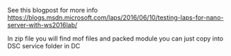 See this blogpost for more info https://blogs.msdn.microsoft.com/laps/2016/06/10/testing-laps-for-nano-server-with-ws2016lab/

In zip file you will find mof files and packed module you can just copy into DSC service folder in DC

